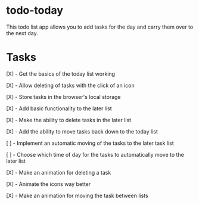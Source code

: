 # todo-today

This todo list app allows you to add tasks for the day and carry them over to the next day.

# Tasks

[X] - Get the basics of the today list working

[X] - Allow deleting of tasks with the click of an icon

[X] - Store tasks in the browser's local storage

[X] - Add basic functionality to the later list

[X] - Make the ability to delete tasks in the later list

[X] - Add the ability to move tasks back down to the today list

[ ] - Implement an automatic moving of the tasks to the later task list

[ ] - Choose which time of day for the tasks to automatically move to the later list

[X] - Make an animation for deleting a task

[X] - Animate the icons way better

[X] - Make an animation for moving the task between lists
